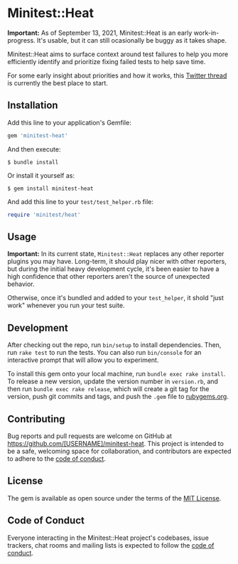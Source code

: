 # Minitest::Heat
**Important:** As of September 13, 2021, Minitest::Heat is an early work-in-progress. It's usable, but it can still ocasionally be buggy as it takes shape.

Minitest::Heat aims to surface context around test failures to help you more efficiently identify and prioritize fixing failed tests to help save time.

For some early insight about priorities and how it works, this [Twitter thread](https://twitter.com/garrettdimon/status/1432703746526560266) is currently the best place to start.

## Installation

Add this line to your application's Gemfile:

```ruby
gem 'minitest-heat'
```

And then execute:

    $ bundle install

Or install it yourself as:

    $ gem install minitest-heat

And add this line to your `test/test_helper.rb` file:

```ruby
require 'minitest/heat'
```

## Usage

**Important:** In its current state, `Minitest::Heat` replaces any other reporter plugins you may have. Long-term, it should play nicer with other reporters, but during the initial heavy development cycle, it's been easier to have a high confidence that other reporters aren't the source of unexpected behavior.

Otherwise, once it's bundled and added to your `test_helper`, it shold "just work" whenever you run your test suite.

## Development

After checking out the repo, run `bin/setup` to install dependencies. Then, run `rake test` to run the tests. You can also run `bin/console` for an interactive prompt that will allow you to experiment.

To install this gem onto your local machine, run `bundle exec rake install`. To release a new version, update the version number in `version.rb`, and then run `bundle exec rake release`, which will create a git tag for the version, push git commits and tags, and push the `.gem` file to [rubygems.org](https://rubygems.org).

## Contributing

Bug reports and pull requests are welcome on GitHub at https://github.com/[USERNAME]/minitest-heat. This project is intended to be a safe, welcoming space for collaboration, and contributors are expected to adhere to the [code of conduct](https://github.com/[USERNAME]/minitest-heat/blob/master/CODE_OF_CONDUCT.md).


## License

The gem is available as open source under the terms of the [MIT License](https://opensource.org/licenses/MIT).

## Code of Conduct

Everyone interacting in the Minitest::Heat project's codebases, issue trackers, chat rooms and mailing lists is expected to follow the [code of conduct](https://github.com/[USERNAME]/minitest-heat/blob/master/CODE_OF_CONDUCT.md).
